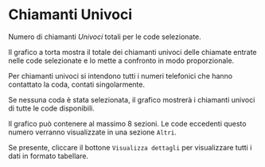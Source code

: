 # Chiamanti Univoci

Numero di chiamanti *Univoci* totali per le code selezionate.

Il grafico a torta mostra il totale dei chiamanti univoci delle chiamate entrate nelle 
code selezionate e lo mette a confronto in modo proporzionale.

Per chiamanti univoci si intendono tutti i numeri telefonici che hanno contattato la 
coda, contati singolarmente.

Se nessuna coda è stata selezionata, il grafico mostrerà i chiamanti univoci di tutte 
le code disponibili.

Il grafico può contenere al massimo 8 sezioni. Le code eccedenti questo numero
verranno visualizzate in una sezione `Altri`.

Se presente, cliccare il bottone `Visualizza dettagli` per visualizzare tutti i dati
in formato tabellare.
